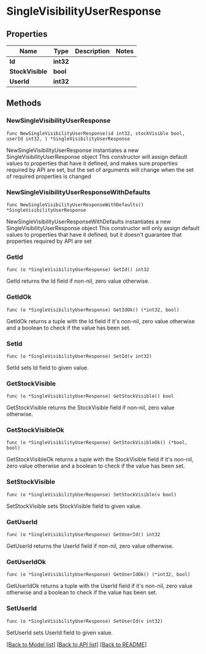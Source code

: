 # SingleVisibilityUserResponse

## Properties

Name | Type | Description | Notes
------------ | ------------- | ------------- | -------------
**Id** | **int32** |  | 
**StockVisible** | **bool** |  | 
**UserId** | **int32** |  | 

## Methods

### NewSingleVisibilityUserResponse

`func NewSingleVisibilityUserResponse(id int32, stockVisible bool, userId int32, ) *SingleVisibilityUserResponse`

NewSingleVisibilityUserResponse instantiates a new SingleVisibilityUserResponse object
This constructor will assign default values to properties that have it defined,
and makes sure properties required by API are set, but the set of arguments
will change when the set of required properties is changed

### NewSingleVisibilityUserResponseWithDefaults

`func NewSingleVisibilityUserResponseWithDefaults() *SingleVisibilityUserResponse`

NewSingleVisibilityUserResponseWithDefaults instantiates a new SingleVisibilityUserResponse object
This constructor will only assign default values to properties that have it defined,
but it doesn't guarantee that properties required by API are set

### GetId

`func (o *SingleVisibilityUserResponse) GetId() int32`

GetId returns the Id field if non-nil, zero value otherwise.

### GetIdOk

`func (o *SingleVisibilityUserResponse) GetIdOk() (*int32, bool)`

GetIdOk returns a tuple with the Id field if it's non-nil, zero value otherwise
and a boolean to check if the value has been set.

### SetId

`func (o *SingleVisibilityUserResponse) SetId(v int32)`

SetId sets Id field to given value.


### GetStockVisible

`func (o *SingleVisibilityUserResponse) GetStockVisible() bool`

GetStockVisible returns the StockVisible field if non-nil, zero value otherwise.

### GetStockVisibleOk

`func (o *SingleVisibilityUserResponse) GetStockVisibleOk() (*bool, bool)`

GetStockVisibleOk returns a tuple with the StockVisible field if it's non-nil, zero value otherwise
and a boolean to check if the value has been set.

### SetStockVisible

`func (o *SingleVisibilityUserResponse) SetStockVisible(v bool)`

SetStockVisible sets StockVisible field to given value.


### GetUserId

`func (o *SingleVisibilityUserResponse) GetUserId() int32`

GetUserId returns the UserId field if non-nil, zero value otherwise.

### GetUserIdOk

`func (o *SingleVisibilityUserResponse) GetUserIdOk() (*int32, bool)`

GetUserIdOk returns a tuple with the UserId field if it's non-nil, zero value otherwise
and a boolean to check if the value has been set.

### SetUserId

`func (o *SingleVisibilityUserResponse) SetUserId(v int32)`

SetUserId sets UserId field to given value.



[[Back to Model list]](../README.md#documentation-for-models) [[Back to API list]](../README.md#documentation-for-api-endpoints) [[Back to README]](../README.md)


